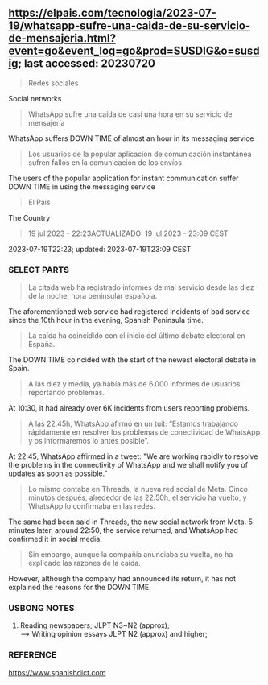 ## https://elpais.com/tecnologia/2023-07-19/whatsapp-sufre-una-caida-de-su-servicio-de-mensajeria.html?event=go&event_log=go&prod=SUSDIG&o=susdig; last accessed: 20230720

> Redes sociales
	
Social networks
	
> WhatsApp sufre una caída de casi una hora en su servicio de mensajería

WhatsApp suffers DOWN TIME of almost an hour in its messaging service

> Los usuarios de la popular aplicación de comunicación instantánea sufren fallos en la comunicación de los envíos

The users of the popular application for instant communication suffer DOWN TIME in using the messaging service

> El País

The Country

> 19 jul 2023 - 22:23ACTUALIZADO: 19 jul 2023 - 23:09 CEST

2023-07-19T22:23; updated: 2023-07-19T23:09 CEST

### SELECT PARTS

> La citada web ha registrado informes de mal servicio desde las diez de la noche, hora peninsular española.

The aforementioned web service had registered incidents of bad service since the 10th hour in the evening, Spanish Peninsula time. 

> La caída ha coincidido con el inicio del último debate electoral en España. 

The DOWN TIME coincided with the start of the newest electoral debate in Spain.

> A las diez y media, ya había más de 6.000 informes de usuarios reportando problemas. 

At 10:30, it had already over 6K incidents from users reporting problems.

> A las 22.45h, WhatsApp afirmó en un tuit: “Estamos trabajando rápidamente en resolver los problemas de conectividad de WhatsApp y os informaremos lo antes posible”. 

At 22:45, WhatsApp affirmed in a tweet: "We are working rapidly to resolve the problems in the connectivity of WhatsApp and we shall notify you of updates as soon as possible."

> Lo mismo contaba en Threads, la nueva red social de Meta. Cinco minutos después, alrededor de las 22.50h, el servicio ha vuelto, y WhatsApp lo confirmaba en las redes. 

The same had been said in Threads, the new social network from Meta. 5 minutes later, around 22:50, the service returned, and WhatsApp had confirmed it in social media.

> Sin embargo, aunque la compañía anunciaba su vuelta, no ha explicado las razones de la caída.

However, although the company had announced its return, it has not explained the reasons for the DOWN TIME.

### USBONG NOTES

1) Reading newspapers; JLPT N3~N2 (approx); <br/>
--> Writing opinion essays JLPT N2 (approx) and higher;

### REFERENCE

https://www.spanishdict.com
